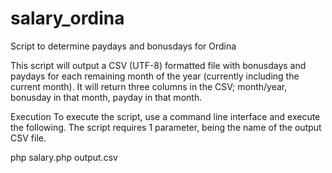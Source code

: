 # salary_ordina
Script to determine paydays and bonusdays for Ordina

This script will output a CSV (UTF-8) formatted file with bonusdays and paydays for each remaining month of the year (currently including the current month). It will return three columns in the CSV; month/year, bonusday in that month, payday in that month.

Execution
To execute the script, use a command line interface and execute the following. The script requires 1 parameter, being the name of the output CSV file.

php salary.php output.csv
